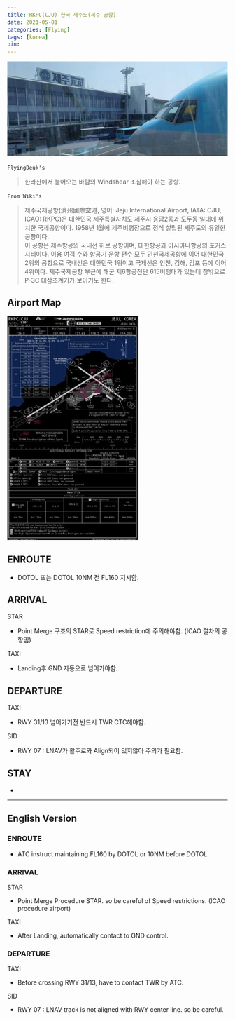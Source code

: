 ```yaml
---
title: RKPC(CJU)-한국 제주도(제주 공항)
date: 2021-05-01
categories: [Flying]
tags: [korea]
pin:
---
```


![cju](/img/flying/airport/cju.jpg)


`FlyingDeuk's`
>한라산에서 불어오는 바람의 Windshear 조심해야 하는 공항. <br>


`From Wiki's`
>제주국제공항(濟州國際空港, 영어: Jeju International Airport, IATA: CJU, ICAO: RKPC)은 대한민국 제주특별자치도 제주시 용담2동과 도두동 일대에 위치한 국제공항이다. 1958년 1월에 제주비행장으로 정식 설립된 제주도의 유일한 공항이다. <br>
이 공항은 제주항공의 국내선 허브 공항이며, 대한항공과 아시아나항공의 포커스 시티이다. 이용 여객 수와 항공기 운항 편수 모두 인천국제공항에 이어 대한민국 2위의 공항으로 국내선은 대한민국 1위이고 국제선은 인천, 김해, 김포 등에 이어 4위이다. 제주국제공항 부근에 해군 제6항공전단 615비행대가 있는데 창밖으로 P-3C 대잠초계기가 보이기도 한다.

## Airport Map
![cju](/img/flying/airport/cju_ap.jpg)


## ENROUTE
- DOTOL 또는 DOTOL 10NM 전 FL160 지시함.

## ARRIVAL
STAR
- Point Merge 구조의 STAR로 Speed restriction에 주의해야함. (ICAO 절차의 공항임)

TAXI
- Landing후 GND 자동으로 넘어가야함.

## DEPARTURE
TAXI
- RWY 31/13 넘어가기전 반드시 TWR CTC해야함.

SID
- RWY 07 : LNAV가 활주로와 Align되어 있지않아 주의가 필요함.

## STAY
-

-------------

## English Version


### ENROUTE
- ATC instruct maintaining FL160 by DOTOL or 10NM before DOTOL.

### ARRIVAL
STAR
- Point Merge Procedure STAR. so be careful of Speed restrictions. (ICAO procedure airport)

TAXI
- After Landing, automatically contact to GND control.

### DEPARTURE
TAXI
- Before crossing RWY 31/13, have to contact TWR by ATC.

SID
- RWY 07 : LNAV track is not aligned with RWY center line. so be careful.
